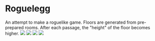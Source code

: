# Roguelegg
An attempt to make a roguelike game. Floors are generated from pre-prepared rooms. After each passage, the "height" of the floor becomes higher.
<image src="/screenshot1.png">
<image src="/screenshot2.png">
<image src="/screenshot3.png">
<image src="/screenshot4.png">